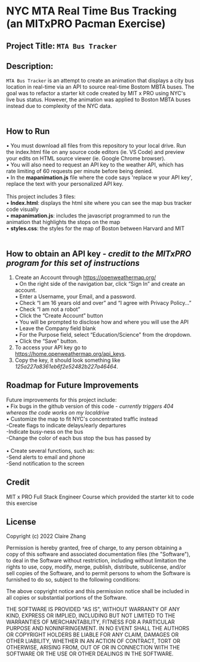 # NYC MTA Real Time Bus Tracking  (an MITxPRO Pacman Exercise)
## Project Title: ``MTA Bus Tracker``
## Description: 
``MTA Bus Tracker`` is an attempt to create an animation that displays a city bus location in real-time via an API to source real-time Bostom MBTA buses. The goal was to refactor a starter kit code created by MIT x PRO using NYC's live bus status. However, the animation was applied to Boston MBTA buses instead due to complexity of the NYC data.
 <br> </br>
## How to Run
•	You must download all files from this repository to your local drive. Run the index.html file on any source code editors (ie. VS Code) and preview your edits on HTML source viewer (ie. Google Chrome browser). <br>
•	You will also need to request an API key to the weather API, which has rate limiting of 60 requests per minute before being denied. <br>
•	In the <b>mapanimation.js</b> file where the code says 'replace w your API key', replace the text with your personalized API key.<br>
</br>
This project includes 3 files: <br> 
•	<b>Index.html</b>: displays the html site where you can see the map bus tracker code visually <br>
•	<b>mapanimation.js</b>: includes the javascript programmed to run the animation that highlights the stops on the map <br>
•	<b>styles.css</b>: the styles for the map of Boston between Harvard and MIT <br>
 <br>

## How to obtain an API key - _credit to the MITxPRO program for this set of instructions_
1. Create an Account through https://openweathermap.org/ <br>
•	On the right side of the navigation bar, click “Sign In” and create an account. <br>
•	Enter a Username, your Email, and a password.  <br>
•	Check “I am 16 years old and over” and “I agree with Privacy Policy…” <br>
•	Check “I am not a robot” <br>
•	Click the “Create Account” button <br>
•	You will be prompted to disclose how and where you will use the API <br>
•	Leave the Company field blank <br>
•	For the Purpose field, select “Education/Science” from the dropdown. <br>
•	Click the “Save” button.<br>
2. To access your API key go to https://home.openweathermap.org/api_keys. <br>
3. Copy the key, it should look something like _125a227a8361eb6f2e52482b227a46464_. <br>

## Roadmap for Future Improvements
Future improvements for this project include: <br>
•	Fix bugs in the github version of this code - _currently triggers 404 whereas the code works on my localdrive_ <br>
•	Customize the map to fit NYC's concentrated traffic instead <br>
  -Create flags to indicate delays/early departures <br>
  -Indicate busy-ness on the bus  <br>
  -Change the color of each bus stop the bus has passed by <br><br>
•	Create several functions, such as: <br>
  -Send alerts to email and phone <br>
  -Send notification to the screen <br>
  
## Credit
MIT x PRO Full Stack Engineer Course which provided the starter kit to code this exercise

## License
Copyright (c) 2022 Claire Zhang

Permission is hereby granted, free of charge, to any person obtaining a copy
of this software and associated documentation files (the "Software"), to deal
in the Software without restriction, including without limitation the rights
to use, copy, modify, merge, publish, distribute, sublicense, and/or sell
copies of the Software, and to permit persons to whom the Software is
furnished to do so, subject to the following conditions:

The above copyright notice and this permission notice shall be included in all
copies or substantial portions of the Software.

THE SOFTWARE IS PROVIDED "AS IS", WITHOUT WARRANTY OF ANY KIND, EXPRESS OR
IMPLIED, INCLUDING BUT NOT LIMITED TO THE WARRANTIES OF MERCHANTABILITY,
FITNESS FOR A PARTICULAR PURPOSE AND NONINFRINGEMENT. IN NO EVENT SHALL THE
AUTHORS OR COPYRIGHT HOLDERS BE LIABLE FOR ANY CLAIM, DAMAGES OR OTHER
LIABILITY, WHETHER IN AN ACTION OF CONTRACT, TORT OR OTHERWISE, ARISING FROM,
OUT OF OR IN CONNECTION WITH THE SOFTWARE OR THE USE OR OTHER DEALINGS IN THE
SOFTWARE.
